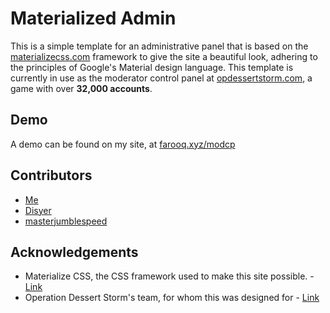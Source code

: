 # Materialized Admin

This is a simple template for an administrative panel that is based on the [materializecss.com](http://materializecss.com) framework to give the site a beautiful look, adhering to the principles of Google's Material design language. This template is currently in use as the moderator control panel at [opdessertstorm.com](https://opdessertstorm.com), a game with over **32,000 accounts**. 

## Demo 

A demo can be found on my site, at [farooq.xyz/modcp](https://farooq.xyz/modcp) 

## Contributors 

* [Me](https://github.com/SlimShadyIAm)
* [Disyer](https://github.com/darktohka)
* [masterjumblespeed](https://github.com/sctigercat1)

## Acknowledgements 

* Materialize CSS, the CSS framework used to make this site possible. - [Link](http://materializecss.com)
* Operation Dessert Storm's team, for whom this was designed for - [Link](https://opdessertstorm.com)
